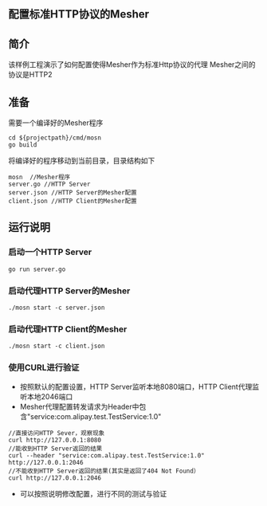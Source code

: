 ## 配置标准HTTP协议的Mesher

## 简介

该样例工程演示了如何配置使得Mesher作为标准Http协议的代理
 Mesher之间的协议是HTTP2

## 准备

需要一个编译好的Mesher程序
```
cd ${projectpath}/cmd/mosn
go build
```

将编译好的程序移动到当前目录，目录结构如下 

```
mosn  //Mesher程序
server.go //HTTP Server
server.json //HTTP Server的Mesher配置
client.json //HTTP Client的Mesher配置
```

## 运行说明

### 启动一个HTTP Server

```
go run server.go
```

### 启动代理HTTP Server的Mesher

```
./mosn start -c server.json
```

### 启动代理HTTP Client的Mesher

```
./mosn start -c client.json
```

### 使用CURL进行验证

+ 按照默认的配置设置，HTTP Server监听本地8080端口，HTTP Client代理监听本地2046端口
+ Mesher代理配置转发请求为Header中包含"service:com.alipay.test.TestService:1.0"

```
//直接访问HTTP Sever，观察现象
curl http://127.0.0.1:8080
//能收到HTTP Server返回的结果
curl --header "service:com.alipay.test.TestService:1.0" http://127.0.0.1:2046
//不能收到HTTP Server返回的结果(其实是返回了404 Not Found）
curl http://127.0.0.1:2046
```

+ 可以按照说明修改配置，进行不同的测试与验证
